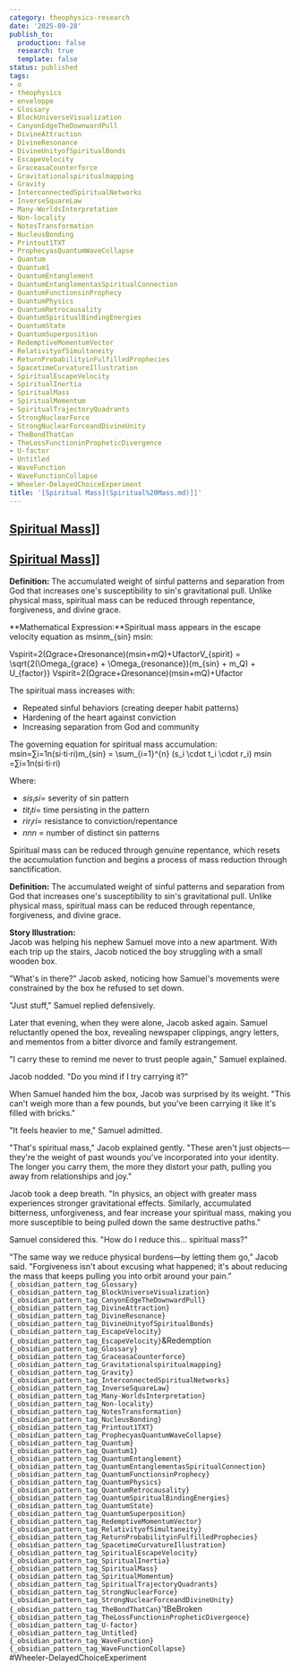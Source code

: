 ```yaml
---
category: theophysics-research
date: '2025-09-28'
publish_to:
  production: false
  research: true
  template: false
status: published
tags:
- o
- theophysics
- enveloppe
- Glossary
- BlockUniverseVisualization
- CanyonEdgeTheDownwardPull
- DivineAttraction
- DivineResonance
- DivineUnityofSpiritualBonds
- EscapeVelocity
- GraceasaCounterforce
- Gravitationalspiritualmapping
- Gravity
- InterconnectedSpiritualNetworks
- InverseSquareLaw
- Many-WorldsInterpretation
- Non-locality
- NotesTransformation
- NucleusBonding
- Printout1TXT
- ProphecyasQuantumWaveCollapse
- Quantum
- Quantum1
- QuantumEntanglement
- QuantumEntanglementasSpiritualConnection
- QuantumFunctionsinProphecy
- QuantumPhysics
- QuantumRetrocausality
- QuantumSpiritualBindingEnergies
- QuantumState
- QuantumSuperposition
- RedemptiveMomentumVector
- RelativityofSimultaneity
- ReturnProbabilityinFulfilledProphecies
- SpacetimeCurvatureIllustration
- SpiritualEscapeVelocity
- SpiritualInertia
- SpiritualMass
- SpiritualMomentum
- SpiritualTrajectoryQuadrants
- StrongNuclearForce
- StrongNuclearForceandDivineUnity
- TheBondThatCan
- TheLossFunctioninPropheticDivergence
- U-factor
- Untitled
- WaveFunction
- WaveFunctionCollapse
- Wheeler-DelayedChoiceExperiment
title: '[Spiritual Mass](Spiritual%20Mass.md)]]'
---
```

   
## [Spiritual Mass](../enveloppe/Spiritual%20Mass.md)]]   
   
## [Spiritual Mass](../enveloppe/Spiritual%20Mass.md)]]   
   
**Definition:** The accumulated weight of sinful patterns and separation from God that increases one's susceptibility to sin's gravitational pull. Unlike physical mass, spiritual mass can be reduced through repentance, forgiveness, and divine grace.   
   
**Mathematical Expression:**Spiritual mass appears in the escape velocity equation as msinm_{sin} msin​:   
   
Vspirit=2(Ωgrace+Ωresonance)(msin+mQ)+UfactorV_{spirit} = \sqrt{2(\Omega_{grace} + \Omega_{resonance})(m_{sin} + m_Q) + U_{factor}} Vspirit​=2(Ωgrace​+Ωresonance​)(msin​+mQ​)+Ufactor​​   
   
The spiritual mass increases with:   
   
   
- Repeated sinful behaviors (creating deeper habit patterns)   
- Hardening of the heart against conviction   
- Increasing separation from God and community   
   
The governing equation for spiritual mass accumulation: msin=∑i=1n(si⋅ti⋅ri)m_{sin} = \sum_{i=1}^{n} (s_i \cdot t_i \cdot r_i) msin​=∑i=1n​(si​⋅ti​⋅ri​)   
   
Where:   
   
   
- $sis_i si$​ = severity of sin pattern   
- $tit_i ti​$ = time persisting in the pattern   
- $rir_i ri​$ = resistance to conviction/repentance   
- $nn n$ = number of distinct sin patterns   
   
Spiritual mass can be reduced through genuine repentance, which resets the accumulation function and begins a process of mass reduction through sanctification.   
   
**Definition:** The accumulated weight of sinful patterns and separation from God that increases one's susceptibility to sin's gravitational pull. Unlike physical mass, spiritual mass can be reduced through repentance, forgiveness, and divine grace.   
   
**Story Illustration:**     
Jacob was helping his nephew Samuel move into a new apartment. With each trip up the stairs, Jacob noticed the boy struggling with a small wooden box.   
   
"What's in there?" Jacob asked, noticing how Samuel's movements were constrained by the box he refused to set down.   
   
"Just stuff," Samuel replied defensively.   
   
Later that evening, when they were alone, Jacob asked again. Samuel reluctantly opened the box, revealing newspaper clippings, angry letters, and mementos from a bitter divorce and family estrangement.   
   
"I carry these to remind me never to trust people again," Samuel explained.   
   
Jacob nodded. "Do you mind if I try carrying it?"   
   
When Samuel handed him the box, Jacob was surprised by its weight. "This can't weigh more than a few pounds, but you've been carrying it like it's filled with bricks."   
   
"It feels heavier to me," Samuel admitted.   
   
"That's spiritual mass," Jacob explained gently. "These aren't just objects—they're the weight of past wounds you've incorporated into your identity. The longer you carry them, the more they distort your path, pulling you away from relationships and joy."   
   
Jacob took a deep breath. "In physics, an object with greater mass experiences stronger gravitational effects. Similarly, accumulated bitterness, unforgiveness, and fear increase your spiritual mass, making you more susceptible to being pulled down the same destructive paths."   
   
Samuel considered this. "How do I reduce this... spiritual mass?"   
   
"The same way we reduce physical burdens—by letting them go," Jacob said. "Forgiveness isn't about excusing what happened; it's about reducing the mass that keeps pulling you into orbit around your pain."   
`{_obsidian_pattern_tag_Glossary}`   
`{_obsidian_pattern_tag_BlockUniverseVisualization}`   
`{_obsidian_pattern_tag_CanyonEdgeTheDownwardPull}`   
`{_obsidian_pattern_tag_DivineAttraction}`   
`{_obsidian_pattern_tag_DivineResonance}`   
`{_obsidian_pattern_tag_DivineUnityofSpiritualBonds}`   
`{_obsidian_pattern_tag_EscapeVelocity}`   
`{_obsidian_pattern_tag_EscapeVelocity}`&Redemption   
`{_obsidian_pattern_tag_Glossary}`   
`{_obsidian_pattern_tag_GraceasaCounterforce}`   
`{_obsidian_pattern_tag_Gravitationalspiritualmapping}`   
`{_obsidian_pattern_tag_Gravity}`   
`{_obsidian_pattern_tag_InterconnectedSpiritualNetworks}`   
`{_obsidian_pattern_tag_InverseSquareLaw}`   
`{_obsidian_pattern_tag_Many-WorldsInterpretation}`   
`{_obsidian_pattern_tag_Non-locality}`   
`{_obsidian_pattern_tag_NotesTransformation}`   
`{_obsidian_pattern_tag_NucleusBonding}`   
`{_obsidian_pattern_tag_Printout1TXT}`   
`{_obsidian_pattern_tag_ProphecyasQuantumWaveCollapse}`   
`{_obsidian_pattern_tag_Quantum}`   
`{_obsidian_pattern_tag_Quantum1}`   
`{_obsidian_pattern_tag_QuantumEntanglement}`   
`{_obsidian_pattern_tag_QuantumEntanglementasSpiritualConnection}`   
`{_obsidian_pattern_tag_QuantumFunctionsinProphecy}`   
`{_obsidian_pattern_tag_QuantumPhysics}`   
`{_obsidian_pattern_tag_QuantumRetrocausality}`   
`{_obsidian_pattern_tag_QuantumSpiritualBindingEnergies}`   
`{_obsidian_pattern_tag_QuantumState}`   
`{_obsidian_pattern_tag_QuantumSuperposition}`   
`{_obsidian_pattern_tag_RedemptiveMomentumVector}`   
`{_obsidian_pattern_tag_RelativityofSimultaneity}`   
`{_obsidian_pattern_tag_ReturnProbabilityinFulfilledProphecies}`   
`{_obsidian_pattern_tag_SpacetimeCurvatureIllustration}`   
`{_obsidian_pattern_tag_SpiritualEscapeVelocity}`   
`{_obsidian_pattern_tag_SpiritualInertia}`   
`{_obsidian_pattern_tag_SpiritualMass}`   
`{_obsidian_pattern_tag_SpiritualMomentum}`   
`{_obsidian_pattern_tag_SpiritualTrajectoryQuadrants}`   
`{_obsidian_pattern_tag_StrongNuclearForce}`   
`{_obsidian_pattern_tag_StrongNuclearForceandDivineUnity}`   
`{_obsidian_pattern_tag_TheBondThatCan}`'tBeBroken   
`{_obsidian_pattern_tag_TheLossFunctioninPropheticDivergence}`   
`{_obsidian_pattern_tag_U-factor}`   
`{_obsidian_pattern_tag_Untitled}`   
`{_obsidian_pattern_tag_WaveFunction}`   
`{_obsidian_pattern_tag_WaveFunctionCollapse}`   
#Wheeler-DelayedChoiceExperiment